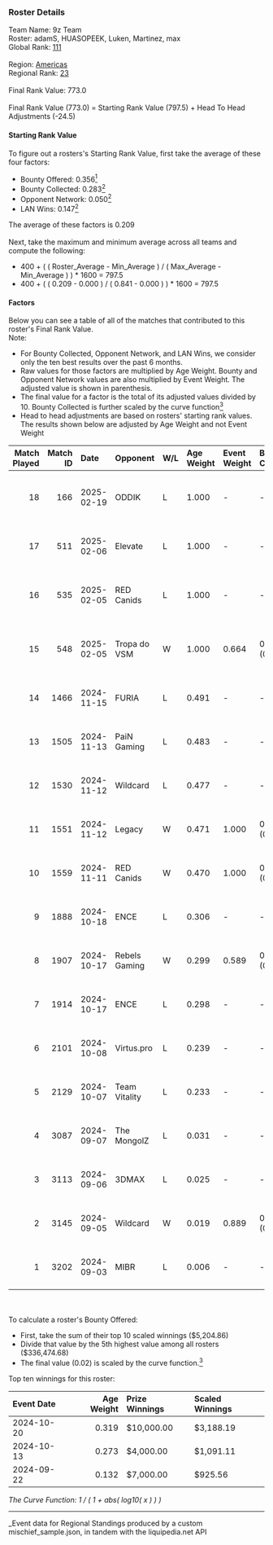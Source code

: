 ### Roster Details<br />
Team Name: 9z Team<br />
Roster: adamS, HUASOPEEK, Luken, Martinez, max<br />
Global Rank: [111](../../standings_global_2025_03_01.md)<br />
<br />
Region: [Americas]( ../../standings_americas_2025_03_01.md)<br />
Regional Rank: [23]( ../../standings_americas_2025_03_01.md)<br />
<br />
Final Rank Value:  773.0<br />
<br />
Final Rank Value (773.0) = Starting Rank Value (797.5) + Head To Head Adjustments (-24.5)<br />

#### Starting Rank Value<br />
To figure out a rosters's Starting Rank Value, first take the average of these four factors:<br />
- Bounty Offered: 0.356[<sup>1</sup>](#table2)
- Bounty Collected: 0.283[<sup>2</sup>](#table1)
- Opponent Network: 0.050[<sup>2</sup>](#table1)
- LAN Wins: 0.147[<sup>2</sup>](#table1)

The average of these factors is 0.209<br />
<br />
Next, take the maximum and minimum average across all teams and compute the following:<br />
- 400 + ( ( Roster_Average - Min_Average ) / ( Max_Average - Min_Average ) ) * 1600 = 797.5
- 400 + ( ( 0.209 - 0.000 ) / ( 0.841 - 0.000 ) ) * 1600 = 797.5


#### Factors<br />
Below you can see a table of all of the matches that contributed to this roster's Final Rank Value.<br />
Note:<br />

- For Bounty Collected, Opponent Network, and LAN Wins, we consider only the ten best results over the past 6 months.
- Raw values for those factors are multiplied by Age Weight. Bounty and Opponent Network values are also multiplied by Event Weight. The adjusted value is shown in parenthesis.
- The final value for a factor is the total of its adjusted values divided by 10. Bounty Collected is further scaled by the curve function[<sup>3</sup>](#curveFunction)
- Head to head adjustments are based on rosters' starting rank values. The results shown below are adjusted by Age Weight and not Event Weight
<span id="table1"></span><br />


| Match Played | Match ID | Date       | Opponent      | W/L | Age Weight | Event Weight | Bounty Collected | Opponent Network | LAN Wins  | H2H Adj. | Roster                                 |
| -: | -: | :- | :- | :- | :- | :- | :- | :- | :- | -: | :- |
|           18 |      166 | 2025-02-19 | ODDIK         | L   | 1.000      | -            | -                | -                | -         |   -11.48 | adamS, HUASOPEEK, Luken, Martinez, max |
|           17 |      511 | 2025-02-06 | Elevate       | L   | 1.000      | -            | -                | -                | -         |   -24.90 | HUASOPEEK, Luken, Martinez, max, yel   |
|           16 |      535 | 2025-02-05 | RED Canids    | L   | 1.000      | -            | -                | -                | -         |   -11.41 | dgt, HUASOPEEK, Luken, Martinez, max   |
|           15 |      548 | 2025-02-05 | Tropa do VSM  | W   | 1.000      | 0.664        | 0.000 (0.000)    | 0.000 (0.000)    | 0 (0.000) |     2.73 | dgt, HUASOPEEK, Luken, Martinez, max   |
|           14 |     1466 | 2024-11-15 | FURIA         | L   | 0.491      | -            | -                | -                | -         |    -0.45 | buda, dgt, HUASOPEEK, Martinez, max    |
|           13 |     1505 | 2024-11-13 | PaiN Gaming   | L   | 0.483      | -            | -                | -                | -         |    -0.16 | buda, dgt, HUASOPEEK, Martinez, max    |
|           12 |     1530 | 2024-11-12 | Wildcard      | L   | 0.477      | -            | -                | -                | -         |    -0.73 | buda, dgt, HUASOPEEK, Martinez, max    |
|           11 |     1551 | 2024-11-12 | Legacy        | W   | 0.471      | 1.000        | 0.033 (0.015)    | 0.669 (0.315)    | 1 (0.471) |    10.83 | buda, dgt, HUASOPEEK, Martinez, max    |
|           10 |     1559 | 2024-11-11 | RED Canids    | W   | 0.470      | 1.000        | 0.020 (0.010)    | 0.248 (0.117)    | 1 (0.470) |     9.61 | buda, dgt, HUASOPEEK, Martinez, max    |
|            9 |     1888 | 2024-10-18 | ENCE          | L   | 0.306      | -            | -                | -                | -         |    -1.75 | buda, dgt, HUASOPEEK, Martinez, max    |
|            8 |     1907 | 2024-10-17 | Rebels Gaming | W   | 0.299      | 0.589        | 0.009 (0.002)    | 0.318 (0.056)    | 1 (0.299) |     4.42 | buda, dgt, HUASOPEEK, Martinez, max    |
|            7 |     1914 | 2024-10-17 | ENCE          | L   | 0.298      | -            | -                | -                | -         |    -1.70 | buda, dgt, HUASOPEEK, Martinez, max    |
|            6 |     2101 | 2024-10-08 | Virtus.pro    | L   | 0.239      | -            | -                | -                | -         |    -0.07 | buda, dgt, HUASOPEEK, Martinez, max    |
|            5 |     2129 | 2024-10-07 | Team Vitality | L   | 0.233      | -            | -                | -                | -         |    -0.01 | buda, dgt, HUASOPEEK, Martinez, max    |
|            4 |     3087 | 2024-09-07 | The MongolZ   | L   | 0.031      | -            | -                | -                | -         |    -0.00 | buda, dgt, HUASOPEEK, Martinez, max    |
|            3 |     3113 | 2024-09-06 | 3DMAX         | L   | 0.025      | -            | -                | -                | -         |    -0.01 | buda, dgt, HUASOPEEK, Martinez, max    |
|            2 |     3145 | 2024-09-05 | Wildcard      | W   | 0.019      | 0.889        | 0.176 (0.003)    | 0.528 (0.009)    | 1 (0.019) |     0.57 | buda, dgt, HUASOPEEK, Martinez, max    |
|            1 |     3202 | 2024-09-03 | MIBR          | L   | 0.006      | -            | -                | -                | -         |    -0.00 | buda, dgt, HUASOPEEK, Martinez, max    |

<br />
<span id="table2"></span><br />
To calculate a roster's Bounty Offered:<br />

- First, take the sum of their top 10 scaled winnings ($5,204.86)
- Divide that value by the 5th highest value among all rosters ($336,474.68)
- The final value (0.02) is scaled by the curve function.[<sup>3</sup>](#curveFunction)

Top ten winnings for this roster:<br />

| Event Date | Age Weight | Prize Winnings | Scaled Winnings |
| :- | -: | :- | :- |
| 2024-10-20 |      0.319 | $10,000.00     | $3,188.19       |
| 2024-10-13 |      0.273 | $4,000.00      | $1,091.11       |
| 2024-09-22 |      0.132 | $7,000.00      | $925.56         |


<span id="curveFunction"></span>_The Curve Function: 1 / ( 1 + abs( log10( x ) ) )_<br />

---
_Event data for Regional Standings produced by a custom mischief_sample.json, in tandem with the liquipedia.net API<br />
